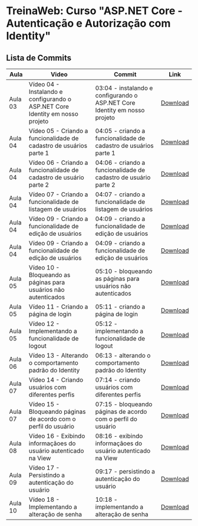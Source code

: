 # TreinaWeb: Curso "ASP.NET Core - Autenticação e Autorização com Identity"

## Lista de Commits

| Aula    | Video                                                                         | Commit                                                                     | Link                                                                                                                                                   |
| ------- | ----------------------------------------------------------------------------- | -------------------------------------------------------------------------- | ------------------------------------------------------------------------------------------------------------------------------------------------------ |
| Aula 03 | Vídeo 04 - Instalando e configurando o ASP.NET Core Identity em nosso projeto | 03:04 - instalando e configurando o ASP.NET Core Identity em nosso projeto | [Download](https://github.com/treinaweb/treinaweb-asp-net-core-autenticacao-autorizacao-identity/archive/0c7f361e67104458ab138aff04f16880fffc887a.zip) |
| Aula 04 | Vídeo 05 - Criando a funcionalidade de cadastro de usuários parte 1           | 04:05 - criando a funcionalidade de cadastro de usuários parte 1           | [Download](https://github.com/treinaweb/treinaweb-asp-net-core-autenticacao-autorizacao-identity/archive/4a521613d611ddbf252a983ba8e349425c8d6e92.zip) |
| Aula 04 | Vídeo 06 - Criando a funcionalidade de cadastro de usuário parte 2            | 04:06 - criando a funcionalidade de cadastro de usuário parte 2            | [Download](https://github.com/treinaweb/treinaweb-asp-net-core-autenticacao-autorizacao-identity/archive/a36e7ca11be3385fab2356891ad7c5efe82615dd.zip) |
| Aula 04 | Vídeo 07 - Criando a funcionalidade de listagem de usuários                   | 04:07 - criando a funcionalidade de listagem de usuários                   | [Download](https://github.com/treinaweb/treinaweb-asp-net-core-autenticacao-autorizacao-identity/archive/0eb71efd4f391179a40de887efff39a1efb4006b.zip) |
| Aula 04 | Vídeo 09 - Criando a funcionalidade de edição de usuários                     | 04:09 - criando a funcionalidade de edição de usuários                     | [Download](https://github.com/treinaweb/treinaweb-asp-net-core-autenticacao-autorizacao-identity/archive/1c3aa9845bb9a843e77b43d4ce2cdee29d59a36d.zip) |
| Aula 04 | Vídeo 09 - Criando a funcionalidade de edição de usuários                     | 04:09 - criando a funcionalidade de edição de usuários                     | [Download](https://github.com/treinaweb/treinaweb-asp-net-core-autenticacao-autorizacao-identity/archive/28d1329c1c83ddd2c35b9a05db3562c1dcb02526.zip) |
| Aula 05 | Vídeo 10 - Bloqueando as páginas para usuários não autenticados               | 05:10 - bloqueando as páginas para usuários não autenticados               | [Download](https://github.com/treinaweb/treinaweb-asp-net-core-autenticacao-autorizacao-identity/archive/95bac62d2296ed9097240bf65d6e86e83a4585c1.zip) |
| Aula 05 | Vídeo 11 - Criando a página de login                                          | 05:11 - criando a página de login                                          | [Download](https://github.com/treinaweb/treinaweb-asp-net-core-autenticacao-autorizacao-identity/archive/be1becca7340d81e76d8f00766b7683a9eec6645.zip) |
| Aula 05 | Vídeo 12 - Implementando a funcionalidade de logout                           | 05:12 - implementando a funcionalidade de logout                           | [Download](https://github.com/treinaweb/treinaweb-asp-net-core-autenticacao-autorizacao-identity/archive/7f25846971380794f64fb25eadccd1a6a93b3d7b.zip) |
| Aula 06 | Vídeo 13 - Alterando o comportamento padrão do Identity                       | 06:13 - alterando o comportamento padrão do Identity                       | [Download](https://github.com/treinaweb/treinaweb-asp-net-core-autenticacao-autorizacao-identity/archive/4ba9bf853d831e55a991b02d69dd8c50e7f78a6f.zip) |
| Aula 07 | Vídeo 14 - Criando usuários com diferentes perfis                             | 07:14 - criando usuários com diferentes perfis                             | [Download](https://github.com/treinaweb/treinaweb-asp-net-core-autenticacao-autorizacao-identity/archive/1ec89f4dcb98ed77f943f70935325739840c6fce.zip) |
| Aula 07 | Vídeo 15 - Bloqueando páginas de acordo com o perfil do usuário               | 07:15 - bloqueando páginas de acordo com o perfil do usuário               | [Download](https://github.com/treinaweb/treinaweb-asp-net-core-autenticacao-autorizacao-identity/archive/9dfa668780c5cd9baecdaa891cd593f937f82b00.zip) |
| Aula 08 | Vídeo 16 - Exibindo informaçãoes do usuário autenticado na View               | 08:16 - exibindo informaçãoes do usuário autenticado na View               | [Download](https://github.com/treinaweb/treinaweb-asp-net-core-autenticacao-autorizacao-identity/archive/18634084ba1ffcfc64b0ce94cfa5f84b5f27f6a2.zip) |
| Aula 09 | Vídeo 17 - Persistindo a autenticação do usuário                              | 09:17 - persistindo a autenticação do usuário                              | [Download](https://github.com/treinaweb/treinaweb-asp-net-core-autenticacao-autorizacao-identity/archive/683b390f987958ef31b21591ed6ec772ded487c1.zip) |
| Aula 10 | Vídeo 18 - Implementando a alteração de senha                                 | 10:18 - implementando a alteração de senha                                 | [Download](https://github.com/treinaweb/treinaweb-asp-net-core-autenticacao-autorizacao-identity/archive/bbd4d69d5043ce6d8c0d724d074ad077f086e143.zip) |

